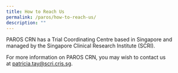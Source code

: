 ```yaml
---
title: How to Reach Us
permalink: /paros/how-to-reach-us/
description: ""
---
```

PAROS CRN has a Trial Coordinating Centre based in Singapore and managed by the Singapore Clinical Research Institute (SCRI).

For more information on PAROS CRN, you may wish to contact us at [patricia.tay@scri.cris.sg](mailto:patricia.tay@scri.edu.sg).